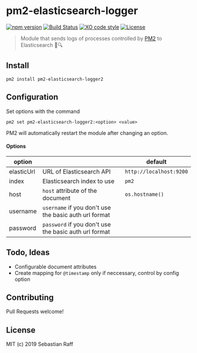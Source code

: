# pm2-elasticsearch-logger

[![npm version](https://badge.fury.io/js/pm2-elasticsearch-logger.svg)](https://badge.fury.io/js/pm2-elasticsearch-logger)
[![Build Status](https://travis-ci.org/hobbyquaker/pm2-elasticsearch-logger.svg?branch=master)](https://travis-ci.org/hobbyquaker/pm2-elasticsearch-logger)
[![XO code style](https://img.shields.io/badge/code_style-XO-5ed9c7.svg)](https://github.com/sindresorhus/xo)
[![License][mit-badge]][mit-url]

> Module that sends logs of processes controlled by [PM2](https://pm2.io) to Elasticsearch 📒🔍


## Install

`pm2 install pm2-elasticsearch-logger2`


## Configuration

Set options with the command

`pm2 set pm2-elasticsearch-logger2:<option> <value>`

PM2 will automatically restart the module after changing an option.

#### Options

| option |           | default |
| ------ | --------- | ------- |
| elasticUrl | URL of Elasticsearch API | `http://localhost:9200` |
| index | Elasticsearch index to use | `pm2` |
| host | `host` attribute of the document | `os.hostname()` |
| username | `username` if you don't use the basic auth url format |
| password | `password` if you don't use the basic auth url format |

## Todo, Ideas

* Configurable document attributes
* Create mapping for `@timestamp` only if neccessary, control by config option


## Contributing

Pull Requests welcome!


## License

MIT (c) 2019 Sebastian Raff

[mit-badge]: https://img.shields.io/badge/License-MIT-blue.svg?style=flat
[mit-url]: LICENSE
